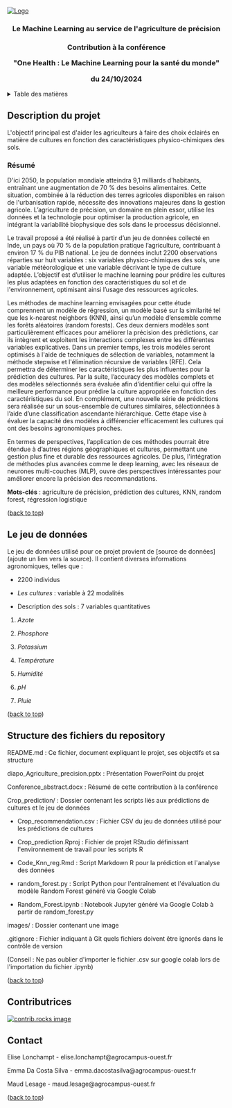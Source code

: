 <a id="readme-top"></a>

<!-- PROJECT LOGO -->

<a href="https://github.com/eliselon/MLAgriculture"> ![Logo](images/INSTITUT_AGRO_Rennes-Angers_CMJN_png.png) </a>

<h3 align="center">

**Le Machine Learning au service de l'agriculture de précision**

</h3>

<h3 align="center">

Contribution à la conférence

"One Health : Le Machine Learning pour la santé du monde"

du 24/10/2024

</h3>


<!-- TABLE DES MATIÈRES -->

<details>

<summary>Table des matières</summary>

<ol>

<li>

<a href="#description-du-projet">Description du projet</a>

<ul>

<li><a href="#resume">Résumé</a></li>

</ul>

</li>

<li><a href="#le-jeu-de-données">Le jeu de données</a></li>

<li><a href="#structure-des-fichiers-du-repository">Structure des fichiers du repository</a></li>

<li><a href="#contributrices">Contributrices</a></li>

<li><a href="#contact">Contact</a></li>

</ol>

</details>

<!-- Description du projet -->

## Description du projet

L'objectif principal est d'aider les agriculteurs à faire des choix éclairés en matière de cultures en fonction des caractéristiques physico-chimiques des sols.

### Résumé

D'ici 2050, la population mondiale atteindra 9,1 milliards d'habitants, entraînant une augmentation de 70 % des besoins alimentaires. Cette situation, combinée à la réduction des terres agricoles disponibles en raison de l'urbanisation rapide, nécessite des innovations majeures dans la gestion agricole. L’agriculture de précision, un domaine en plein essor, utilise les données et la technologie pour optimiser la production agricole, en intégrant la variabilité biophysique des sols dans le processus décisionnel.

Le travail proposé a été réalisé à partir d’un jeu de données collecté en Inde, un pays où 70 % de la population pratique l’agriculture, contribuant à environ 17 % du PIB national. Le jeu de données inclut 2200 observations réparties sur huit variables : six variables physico-chimiques des sols, une variable météorologique et une variable décrivant le type de culture adaptée. L’objectif est d’utiliser le machine learning pour prédire les cultures les plus adaptées en fonction des caractéristiques du sol et de l'environnement, optimisant ainsi l’usage des ressources agricoles.

Les méthodes de machine learning envisagées pour cette étude comprennent un modèle de régression, un modèle basé sur la similarité tel que les k-nearest neighbors (KNN), ainsi qu’un modèle d’ensemble comme les forêts aléatoires (random forests). Ces deux derniers modèles sont particulièrement efficaces pour améliorer la précision des prédictions, car ils intègrent et exploitent les interactions complexes entre les différentes variables explicatives. Dans un premier temps, les trois modèles seront optimisés à l'aide de techniques de sélection de variables, notamment la méthode stepwise et l'élimination récursive de variables (RFE). Cela permettra de déterminer les caractéristiques les plus influentes pour la prédiction des cultures. Par la suite, l’accuracy des modèles complets et des modèles sélectionnés sera évaluée afin d’identifier celui qui offre la meilleure performance pour prédire la culture appropriée en fonction des caractéristiques du sol. En complément, une nouvelle série de prédictions sera réalisée sur un sous-ensemble de cultures similaires, sélectionnées à l’aide d’une classification ascendante hiérarchique. Cette étape vise à évaluer la capacité des modèles à différencier efficacement les cultures qui ont des besoins agronomiques proches. 

En termes de perspectives, l’application de ces méthodes pourrait être étendue à d’autres régions géographiques et cultures, permettant une gestion plus fine et durable des ressources agricoles. De plus, l'intégration de méthodes plus avancées comme le deep learning, avec les réseaux de neurones multi-couches (MLP), ouvre des perspectives intéressantes pour améliorer encore la précision des recommandations.

**Mots-clés** : agriculture de précision, prédiction des cultures, KNN, random forest, régression logistique

<p align="right">

(<a href="#readme-top">back to top</a>)

</p>

<!-- LE JEU DE DONNES -->

## Le jeu de données

Le jeu de données utilisé pour ce projet provient de [source de données] (ajoute un lien vers la source). Il contient diverses informations agronomiques, telles que :

-   2200 individus

-   *Les cultures* : variable à 22 modalités

-   Description des sols : 7 variables quantitatives

1.  *Azote*

2.  *Phosphore*

3.  *Potassium*

4.  *Température*

5.  *Humidité*

6.  *pH*

7.  *Pluie*

<p align="right">

(<a href="#readme-top">back to top</a>)

</p>

<!-- STRUCTURE DES FICHIERS DU REPOSITORY -->

## Structure des fichiers du repository

README.md : Ce fichier, document expliquant le projet, ses objectifs et sa structure

diapo_Agriculture_precision.pptx : Présentation PowerPoint du projet

Conference_abstract.docx : Résumé de cette contribution à la conférence

Crop_prediction/ : Dossier contenant les scripts liés aux prédictions de cultures et le jeu de données

-   Crop_recommendation.csv : Fichier CSV du jeu de données utilisé pour les prédictions de cultures

-   Crop_prediction.Rproj : Fichier de projet RStudio définissant l'environnement de travail pour les scripts R

-   Code_Knn_reg.Rmd : Script Markdown R pour la prédiction et l'analyse des données

-   random_forest.py : Script Python pour l'entraînement et l'évaluation du modèle Random Forest généré via Google Colab

-   Random_Forest.ipynb : Notebook Jupyter généré via Google Colab à partir de random_forest.py

images/ : Dossier contenant une image

.gitignore : Fichier indiquant à Git quels fichiers doivent être ignorés dans le contrôle de version

(Conseil : Ne pas oublier d'importer le fichier .csv sur google colab lors de l'importation du fichier .ipynb)

<p align="right">

(<a href="#readme-top">back to top</a>)

</p>

<!-- CONTRIBUTRICES -->

## Contributrices

<p align="right">

</p>

<a href="https://github.com/eliselon/MLAgriculture/graphs/contributors"> ![contrib.rocks image](https://contrib.rocks/image?repo=eliselon/MLAgriculture)

</a>

</p>

<!-- CONTACT -->

## Contact

Elise Lonchampt - elise.lonchampt\@agrocampus-ouest.fr

Emma Da Costa Silva - emma.dacostasilva\@agrocampus-ouest.fr

Maud Lesage - maud.lesage\@agrocampus-ouest.fr

<p align="right">

(<a href="#readme-top">back to top</a>)

</p>
